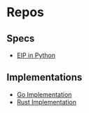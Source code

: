 # Repos

## Specs
- [EIP in Python](https://github.com/ethereum/research/tree/master/verkle_trie_eip)

## Implementations
- [Go Implementation](https://github.com/gballet/go-verkle)
- [Rust Implementation](https://github.com/crate-crypto/rust-verkle)
